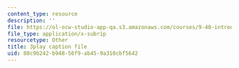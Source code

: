 ```yaml
---
content_type: resource
description: ''
file: https://ol-ocw-studio-app-qa.s3.amazonaws.com/courses/9-40-introduction-to-neural-computation-spring-2018/80c9b242b94856f9ab459a310cbf5642_88tKZLGOr3M.vtt
file_type: application/x-subrip
resourcetype: Other
title: 3play caption file
uid: 80c9b242-b948-56f9-ab45-9a310cbf5642
---
```

